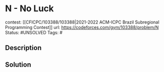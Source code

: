 # N - No Luck

contest: [[CFICPC/103388/103388|2021-2022 ACM-ICPC Brazil Subregional Programming Contest]]
url: https://codeforces.com/gym/103388/problem/N
Status: #UNSOLVED
Tags: #

## Description

## Solution

